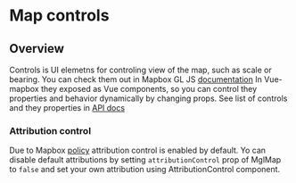 # Map controls
## Overview
Controls is UI elemetns for controling view of the map, such as scale or bearing.
You can check them out in Mapbox GL JS [documentation](https://www.mapbox.com/mapbox-gl-js/api/#user%20interface)
In Vue-mapbox they exposed as Vue components, so you can control they properties and behavior dynamically by changing props.
See list of controls and they properties in [API docs](api/controls.md) 
<!-- If you just want add controls with default parameters on map initialization you can set corresponfing prop on GlMap.  
Take note that you should not use MglMap prop and control component simultaniesly. For exmaple, you should use `<mgl-map> -->

### Attribution control
Due to Mapbox [policy](https://www.mapbox.com/help/how-attribution-works/) attribution control is enabled by default. Yo can disable default attributions by setting `attributionControl` prop of MglMap to `false` and set your own attribution using AttributionControl component.
